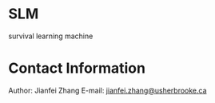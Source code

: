 # SLM
survival learning machine
# Contact Information
Author: Jianfei Zhang
E-mail: jianfei.zhang@usherbrooke.ca
